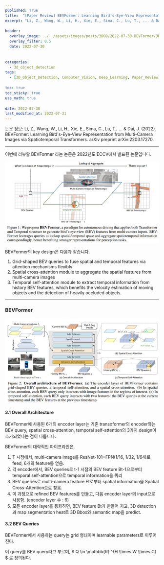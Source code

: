 ```yaml
---
published: True
title:  "[Paper Review] BEVFormer: Learning Bird's-Eye-View Representation from Multi-Camera Images via Spatiotemporal Transformers"
excerpt: "Li, Z., Wang, W., Li, H., Xie, E., Sima, C., Lu, T., ... & Dai, J. (2022). BEVFormer: Learning Bird's-Eye-View Representation from Multi-Camera Images via Spatiotemporal Transformers. arXiv preprint arXiv:2203.17270."

header:
  overlay_image: ../../assets/images/posts/3DOD/2022-07-30-BEVFormer/3DOD_bevformer_fig1.JPG
  overlay_filter: 0.5
  date: 2022-07-30


categories:
  - 3d_object_detection
tags:
  - [3D_Object_Detection, Computer_Vision, Deep_Learning, Paper_Review]

toc: true
toc_sticky: true
use_math: true
 
date: 2022-07-30
last_modified_at: 2022-07-31
---
```


논문 정보: Li, Z., Wang, W., Li, H., Xie, E., Sima, C., Lu, T., ... & Dai, J. (2022). BEVFormer: Learning Bird's-Eye-View Representation from Multi-Camera Images via Spatiotemporal Transformers. arXiv preprint arXiv:2203.17270.  

---

이번에 리뷰할 BEVFormer 라는 논문은 2022년도 ECCV에서 발표된 논문입니다. <br>


<center> <img src="../../assets/images/posts/3DOD/2022-07-30-BEVFormer/3DOD_bevformer_fig1.JPG" width="700" alt="{{ include.description }}">
  </center> 

BEVFormer의 key design은 다음과 같습니다. <br>
1) Grid-shaped BEV queries to fuse spatial and temporal features via attention mechanisms flexibly <br>
2) Spatial cross-attention module to aggregate the spatial features from multi-camera images <br>
3) Temporal self-attention module to extract temporal information from history BEV features, which benefits the velocity estimation of moving objects and the detection of heavily occluded objects. <br>

----

### BEVFormer

<center> <img src="../../assets/images/posts/3DOD/2022-07-30-BEVFormer/3DOD_bevformer_fig2.JPG" width="700" alt="{{ include.description }}">
  </center>

#### 3.1 Overall Architecture

BEVFormer에 사용된 6개의 encoder layer는 기존 transoformer의 encoder와는 BEV query, spatial cross-attention, temporal self-attention의 3가지 design이 추가되었다는 점이 다릅니다.

BEVFormer의 대략적인 파이프라인은,

1. T 시점에서, multi-camera image를 ResNet-101+FPN(1/16, 1/32, 1/64)로 feed, 6개의 feature를 얻음. <br>
2. 각 encoder에서, BEV queries로 t-1 시점의 BEV feature Bt-1으로부터 temporal self-attention으로 temporal information을 쿼리 <br>
3. BEV queries로 multi-camera feature Ft로부터 spatial information을 Spatial Cross-Attention으로 찾음. <br>
4. 이 과정으로 refined BEV features를 만들고, 다음 encoder layer의 input으로 사용함. (encoder layer 수 : 6) <br>
5. 모든 encoder layer를 통화하면, BEV feature Bt가 만들어 지고, 3D detection과 map segmentation heat로 3D Bbox와 semantic map을 predict. <br>


#### 3.2 BEV Queries

BEVFormer에서 사용하는 query는 grid 형태이며 learnable parameters로 이루어진다. <br>

이 query를 BEV query라고 부르며, $ Q \in \mathbb{R} ^{H \times W \times C} $ 로 정의된다. <br>

